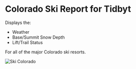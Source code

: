 # Colorado Ski Report for Tidbyt

Displays the:

- Weather
- Base/Summit Snow Depth
- Lift/Trail Status

For all of the major Colorado ski resorts.

![Ski Colorado](skicolorado.gif)